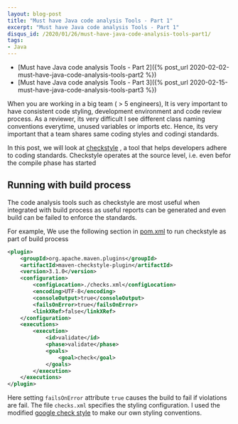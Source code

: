 ```yaml
---
layout: blog-post
title: "Must have Java code analysis Tools - Part 1"
excerpt: "Must have Java code analysis Tools - Part 1"
disqus_id: /2020/01/26/must-have-java-code-analysis-tools-part1/
tags:
- Java
---
```



* [Must have Java code analysis Tools - Part 2]({% post_url 2020-02-02-must-have-java-code-analysis-tools-part2 %}) 
* [Must have Java code analysis Tools - Part 3]({% post_url 2020-02-15-must-have-java-code-analysis-tools-part3 %}) 

When you are working in a big team ( > 5 engineers), It is very important to have consistent code styling, development environment and code review process. As a reviewer, its very difficult I see different 
class naming conventions everytime, unused variables or imports etc. Hence, its very important that a team shares same coding styles and codingi standards.

In this post, we will look at [checkstyle](https://github.com/checkstyle/checkstyle) , a tool that helps developers adhere to coding standards. Checkstyle operates at the source level, i.e. even befor the compile phase has started

## Running with build process

The code analysis tools such as checkstyle are most useful when integrated with build process as useful reports can be generated and even build can be failed to enforce the standards.

For example, We use the following section in [pom.xml](https://maven.apache.org/guides/introduction/introduction-to-the-pom.html) to run checkstyle as part of build process


```xml
<plugin>
	<groupId>org.apache.maven.plugins</groupId>
	<artifactId>maven-checkstyle-plugin</artifactId>
	<version>3.1.0</version>
	<configuration>
		<configLocation>./checks.xml</configLocation>
		<encoding>UTF-8</encoding>
		<consoleOutput>true</consoleOutput>
		<failsOnError>true</failsOnError>
		<linkXRef>false</linkXRef>
	</configuration>
	<executions>
		<execution>
			<id>validate</id>
			<phase>validate</phase>
			<goals>
				<goal>check</goal>
			</goals>
		</execution>
	</executions>
</plugin>
```

Here setting `failsOnError`  attribute `true` causes the build to fail if violations are fail. The file `checks.xml` specifies the styling configuration. I used the modified [google check style](https://google.github.io/styleguide/javaguide.html#s4.1-braces) to make our own styling conventions.

<script src="https://gist.github.com/madhur/745b42c72efa8986340cb05acab91497.js"></script>

